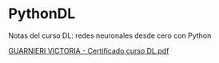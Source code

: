 # PythonDL
Notas del curso DL: redes neuronales desde cero con Python

[GUARNIERI VICTORIA - Certificado curso DL.pdf](https://github.com/vickyguar/PythonDL/files/12458962/GUARNIERI.VICTORIA.-.Certificado.curso.DL.pdf)

